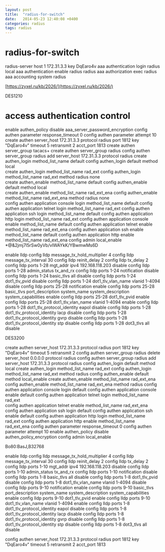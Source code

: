 ```yaml
---
layout: post
title:  "radius-for-switch"
date:   2014-05-23 12:40:08 +0400
categories: radius
tags: radius
---
```


# radius-for-switch
radius-server host 1 172.31.3.3 key DqEaro4v
aaa authentication login radius local
aaa authentication enable radius radius
aaa authorization exec radius
aaa accounting system radius

[https://zyxel.ru/kb/2026/](https://zyxel.ru/kb/2026/)


DES1210
# access authentication control
enable authen_policy
disable aaa_server_password_encryption
config authen parameter response_timeout 0
config authen parameter attempt 10
create authen server_host 172.31.3.3 protocol radius port 1812 key "DqEaro4v" timeout 5 retransmit 2 acct_port 1813
create authen server_group tacacs+
create authen server_group radius
config authen server_group radius add server_host 172.31.3.3 protocol radius
create authen_login method_list_name default
config authen_login default method local    
create authen_login method_list_name rad_ext
config authen_login method_list_name rad_ext method radius none   
create authen_enable method_list_name default
config authen_enable default method local    
create authen_enable method_list_name rad_ext_ena
config authen_enable method_list_name rad_ext_ena method radius none   
config authen application console login method_list_name default
config authen application telnet login method_list_name rad_ext
config authen application ssh login method_list_name default
config authen application http login method_list_name rad_ext
config authen application console enable method_list_name default
config authen application telnet enable method_list_name rad_ext_ena
config authen application ssh enable method_list_name default
config authen application http enable method_list_name rad_ext_ena
config admin local_enable *@&2jmj7l5rSw0yVb/vlWAYkK/YBwmwMs6D




enable lldp
config lldp message_tx_hold_multiplier 4
config lldp message_tx_interval 30
config lldp reinit_delay 2
config lldp tx_delay 2
config lldp ports 1-28 mgt_addr ipv4 192.168.118.203 disable
config lldp ports 1-28 admin_status tx_and_rx
config lldp ports 1-24 notification disable
config lldp ports 1-24 basic_tlvs all disable
config lldp ports 1-24 dot1_tlv_pvid disable
config lldp ports 1-24 dot1_tlv_vlan_name vlanid 1-4094 disable
config lldp ports 25-28 notification enable
config lldp ports 25-28 basic_tlvs port_description system_name system_description system_capabilities enable
config lldp ports 25-28 dot1_tlv_pvid enable
config lldp ports 25-28 dot1_tlv_vlan_name vlanid 1-4094 enable
config lldp ports 1-28 dot1_tlv_protocol_identity eapol disable
config lldp ports 1-28 dot1_tlv_protocol_identity lacp disable
config lldp ports 1-28 dot1_tlv_protocol_identity gvrp disable
config lldp ports 1-28 dot1_tlv_protocol_identity stp disable
config lldp ports 1-28 dot3_tlvs all disable


DES3200

create authen server_host 172.31.3.3 protocol radius port 1812 key "DqEaro4v" timeout 5 retransmit 2
config authen server_group radius delete server_host 0.0.0.0 protocol radius
config authen server_group radius add server_host 172.31.3.3 protocol radius
config authen_login default method local
create authen_login method_list_name rad_ext
config authen_login method_list_name rad_ext method radius
config authen_enable default method local_enable
create authen_enable method_list_name rad_ext_ena
config authen_enable method_list_name rad_ext_ena method radius
config authen application console login default
config authen application console enable default
config authen application telnet login method_list_name rad_ext                
config authen application telnet enable method_list_name rad_ext_ena
config authen application ssh login default
config authen application ssh enable default
config authen application http login method_list_name rad_ext
config authen application http enable method_list_name rad_ext_ena
config authen parameter response_timeout 0
config authen parameter attempt 10
enable authen_policy
disable authen_policy_encryption 
config admin local_enable


Bo80:BasJ,B32768




















enable lldp
config lldp message_tx_hold_multiplier 4
config lldp message_tx_interval 30
config lldp reinit_delay 2
config lldp tx_delay 2
config lldp ports 1-10 mgt_addr ipv4 192.168.118.203 disable
config lldp ports 1-10 admin_status tx_and_rx
config lldp ports 1-10 notification disable
config lldp ports 1-8 basic_tlvs all disable
config lldp ports 1-8 dot1_tlv_pvid disable
config lldp ports 1-8 dot1_tlv_vlan_name vlanid 1-4094 disable
config lldp ports 9-10 notification enable
config lldp ports 9-10 basic_tlvs port_description system_name system_description system_capabilities enable
config lldp ports 9-10 dot1_tlv_pvid enable
config lldp ports 9-10 dot1_tlv_vlan_name vlanid 1-4094 enable
config lldp ports 1-8 dot1_tlv_protocol_identity eapol disable
config lldp ports 1-8 dot1_tlv_protocol_identity lacp disable
config lldp ports 1-8 dot1_tlv_protocol_identity gvrp disable
config lldp ports 1-8 dot1_tlv_protocol_identity stp disable
config lldp ports 1-8 dot3_tlvs all disable



config authen server_host 172.31.3.3 protocol radius port 1812 key "DqEaro4v" timeout 5 retransmit 2 acct_port 1813
